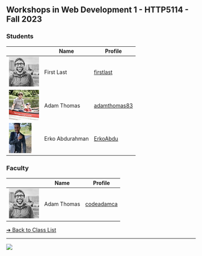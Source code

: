 <style>@import url("//readme.codeadam.ca/readme.css");</style>

## Workshops in Web Development 1 - HTTP5114 - Fall 2023

### Students

| | Name | Profile | 
| - | - | - |
| ![First Last](images/codeadamca.png) | First Last | [firstlast](students/firstlast) |
| ![Adam Thomas](images/thomasadam83.jpg) | Adam Thomas | [adamthomas83](students/adamthomas83) |
| ![Erko Abdurahman](images/ErkoAbdu.jpg) | Erko Abdurahman | [ErkoAbdu](students/ErkoAbdu.markdown) |

### Faculty

| | Name | Profile | 
| - | - | - |
| ![Adam Thomas](images/codeadamca.png) | Adam Thomas | [codeadamca](faculty/codeadamca) |

[&#10132; Back to Class List](/)

---

<a href="https://brickmmo.com">
<img src="https://brickmmo.com/images/brickmmo-logo-horizontal.jpg" width="100">
</a>
